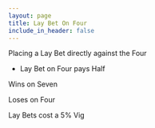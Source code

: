 ```yaml
---
layout: page
title: Lay Bet On Four
include_in_header: false
---
```


Placing a Lay Bet directly against the Four

- Lay Bet on Four pays Half

Wins on Seven

Loses on Four

Lay Bets cost a 5% Vig
